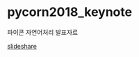 # pycorn2018_keynote

파이콘 자연어처리 발표자료            
                           
[slideshare](https://www.slideshare.net/youngsooksong1/py-con-2018youngsooksong)
